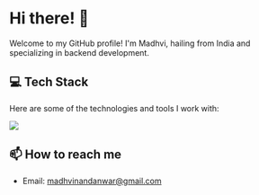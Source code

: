 # Hi there! 👋

Welcome to my GitHub profile! I'm Madhvi, hailing from India and specializing in backend development.

## 💻 Tech Stack

Here are some of the technologies and tools I work with:

<a href="https://skillicons.dev">
    <img src="https://skillicons.dev/icons?i=python,django,angular,typescript,javascript,bash,css,html,sass,bootstrap,mongo,mysql,postgres,redis,graphql,postman,git,gitlab,bitbucket,docker,linux,vim,sentry,ubuntu,pycharm,hibernate&perline=13" />
</a>

<!-- Feel free to ask me anything related to these technologies or any other topic you'd like to discuss!

## 🔭 What I'm currently working on

I'm currently working on [Current Project/Work] where I'm [Brief Description of Your Role/Responsibilities]. I'm excited about [Specific Goals/Objectives] and constantly learning new things along the way.  

## 🌱 What I'm currently learning

I'm always eager to expand my knowledge and stay updated with the latest trends. Currently, I'm focusing on:

- Learning GraphQL and its integration with Django
- Building projects with GraphQL and Django
- Exploring Docker and containerization in the context of Django projects

Feel free to reach out if you have any resources or recommendations related to these topics! -->

<!--

## 👯 Looking to collaborate?

I'm always open to collaborating on interesting projects. If you have any ideas or opportunities you'd like to discuss, feel free to reach out. Let's create something awesome together!

<!-- ## 💬 Ask me about
- Building RESTful APIs with Django Rest Framework
- Web development using Django and GraphQL
- Containerization and deployment with Docker


I'll be happy to share my insights and help in any way I can. -->

## 📫 How to reach me

<!-- - Website: [Your Website or Blog URL] 
- LinkedIn: [madhvi-nandanwar](https://www.linkedin.com/in/madhvi-nandanwar/) -->
- Email: [madhvinandanwar@gmail.com](mailto:madhvinandanwar@gmail.com)


<!-- Feel free to reach out if you have any questions or want to connect. I'm always eager to collaborate and learn from others in the tech community.


Thanks for visiting my GitHub profile! Have a great day! 😄 -->

    
<!-- | <a href="https://github.com/madhvi-n#gh-light-mode-only"><img align="center" src="https://github-readme-stats.vercel.app/api?username=madhvi-n&show_icons=true&locale=en&hide_border=true" /></a><a href="https://github.com/madhvi-n#gh-dark-mode-only"><img align="center" src="https://github-readme-stats.vercel.app/api?username=madhvi-n&show_icons=true&locale=en&theme=radical&hide_border=true" /> <a/>  | <a href="https://github.com/madhvi-n#gh-light-mode-only"><img align="center" src="https://github-readme-streak-stats.herokuapp.com/?user=madhvi-n&hide_border=true" alt="madhvi-n" /></a> <a href="https://github.com/madhvi-n#gh-dark-mode-only"><img align="center" src="https://github-readme-streak-stats.herokuapp.com/?user=madhvi-n&theme=radical&hide_border=true" alt="madhvi-n" /></a> |
| ------------- |:-------------:|

 -->

